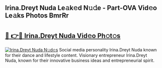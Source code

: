 ## Irina.Dreyt Nuda Le𝚊k𝚎d N𝚞𝚍e - Part-OVA Vid𝚎o Le𝚊ks Photos BmrRr

# <h2><a href="http://fbbpqi7.evod.top/?m=Irina.Dreyt+Nuda">🔗 👉🔴 Irina.Dreyt Nuda Vid𝚎o Ph𝚘t𝚘s</a></h2>

[![Irina.Dreyt Nuda N𝚞d𝚎s](https://i.imgur.com/8V9OHl7.gif)](http://fbbpqi7.evod.top/?m=Irina.Dreyt+Nuda)
Social media personality Irina.Dreyt Nuda known for their dance and lifestyle content. Visionary entrepreneur Irina.Dreyt Nuda, known for their innovative business ideas and entrepreneurial spirit. 
